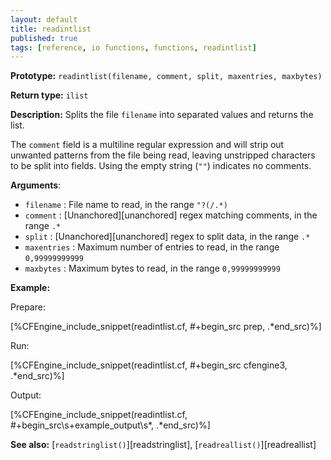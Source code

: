 ```yaml
---
layout: default
title: readintlist
published: true
tags: [reference, io functions, functions, readintlist]
---
```


**Prototype:** `readintlist(filename, comment, split, maxentries, maxbytes)`<br>

**Return type:** `ilist`

**Description:** Splits the file `filename` into separated
values and returns the list.

The `comment` field is a multiline regular expression and will strip out
unwanted patterns from the file being read, leaving unstripped characters to be
split into fields. Using the empty string (`""`) indicates no comments.

**Arguments**:

* `filename` : File name to read, in the range `"?(/.*)`
* `comment` : [Unanchored][unanchored] regex matching comments, in the range `.*`
* `split` : [Unanchored][unanchored] regex to split data, in the range `.*`
* `maxentries` : Maximum number of entries to read, in the range
`0,99999999999`
* `maxbytes` : Maximum bytes to read, in the range `0,99999999999`

**Example:**

Prepare:

[%CFEngine_include_snippet(readintlist.cf, #\+begin_src prep, .*end_src)%]

Run:

[%CFEngine_include_snippet(readintlist.cf, #\+begin_src cfengine3, .*end_src)%]

Output:

[%CFEngine_include_snippet(readintlist.cf, #\+begin_src\s+example_output\s*, .*end_src)%]


**See also:** [`readstringlist()`][readstringlist], [`readreallist()`][readreallist]
